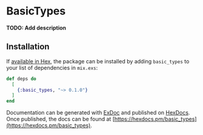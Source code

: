 # BasicTypes

**TODO: Add description**

## Installation

If [available in Hex](https://hex.pm/docs/publish), the package can be installed
by adding `basic_types` to your list of dependencies in `mix.exs`:

```elixir
def deps do
  [
    {:basic_types, "~> 0.1.0"}
  ]
end
```

Documentation can be generated with [ExDoc](https://github.com/elixir-lang/ex_doc)
and published on [HexDocs](https://hexdocs.pm). Once published, the docs can
be found at [https://hexdocs.pm/basic_types](https://hexdocs.pm/basic_types).

